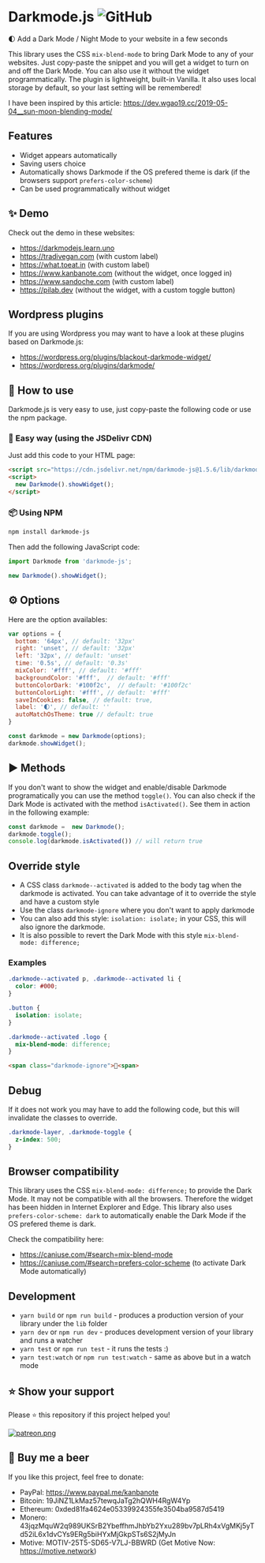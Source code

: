 # Darkmode.js ![GitHub](https://img.shields.io/github/license/mashape/apistatus.svg)

🌓 Add a Dark Mode / Night Mode to your website in a few seconds

This library uses the CSS `mix-blend-mode` to bring Dark Mode to any of your websites.
Just copy-paste the snippet and you will get a widget to turn on and off the Dark Mode. You can also use it without the widget programmatically. The plugin is lightweight, built-in Vanilla.
It also uses local storage by default, so your last setting will be remembered!

I have been inspired by this article: https://dev.wgao19.cc/2019-05-04__sun-moon-blending-mode/

## Features
- Widget appears automatically
- Saving users choice
- Automatically shows Darkmode if the OS prefered theme is dark (if the browsers support `prefers-color-scheme`)
- Can be used programmatically without widget

## ✨ Demo
Check out the demo in these websites: 
- https://darkmodejs.learn.uno
- https://tradivegan.com (with custom label)
- https://what.toeat.in (with custom label)
- https://www.kanbanote.com (without the widget, once logged in)
- https://www.sandoche.com (with custom label)
- https://pilab.dev (without the widget, with a custom toggle button)

## Wordpress plugins
If you are using Wordpress you may want to have a look at these plugins based on Darkmode.js:
- https://wordpress.org/plugins/blackout-darkmode-widget/
- https://wordpress.org/plugins/darkmode/

## 📖 How to use
Darkmode.js is very easy to use, just copy-paste the following code or use the npm package.

### 🚀 Easy way (using the JSDelivr CDN)
Just add this code to your HTML page:
```html
<script src="https://cdn.jsdelivr.net/npm/darkmode-js@1.5.6/lib/darkmode-js.min.js"></script>
<script>
  new Darkmode().showWidget();
</script>
```

### 📦 Using NPM
```sh
npm install darkmode-js
```

Then add the following JavaScript code:
```javascript
import Darkmode from 'darkmode-js';

new Darkmode().showWidget();
```

## ⚙️ Options
Here are the option availables:
```javascript
var options = {
  bottom: '64px', // default: '32px'
  right: 'unset', // default: '32px'
  left: '32px', // default: 'unset'
  time: '0.5s', // default: '0.3s'
  mixColor: '#fff', // default: '#fff'
  backgroundColor: '#fff',  // default: '#fff'
  buttonColorDark: '#100f2c',  // default: '#100f2c'
  buttonColorLight: '#fff', // default: '#fff'
  saveInCookies: false, // default: true,
  label: '🌓', // default: ''
  autoMatchOsTheme: true // default: true
}

const darkmode = new Darkmode(options);
darkmode.showWidget();
```

## ▶️ Methods
If you don't want to show the widget and enable/disable Darkmode programatically you can use the method `toggle()`. You can also check if the Dark Mode is activated with the method `isActivated()`. See them in action in the following example:
```javascript
const darkmode =  new Darkmode();
darkmode.toggle();
console.log(darkmode.isActivated()) // will return true
```

## Override style
* A CSS class `darkmode--activated` is added to the body tag when the darkmode is activated. You can take advantage of it to override the style and have a custom style
* Use the class `darkmode-ignore` where you don't want to apply darkmode
* You can also add this style: `isolation: isolate;` in your CSS, this will also ignore the darkmode.
* It is also possible to revert the Dark Mode with this style `mix-blend-mode: difference;`

### Examples
```css
.darkmode--activated p, .darkmode--activated li {
  color: #000;
}

.button {
  isolation: isolate;
}

.darkmode--activated .logo {
  mix-blend-mode: difference;
}
```
```html
<span class="darkmode-ignore">😬<span>
```

## Debug
If it does not work you may have to add the following code, but this will invalidate the classes to override.
```css
.darkmode-layer, .darkmode-toggle {
  z-index: 500;
}
```

## Browser compatibility
This library uses the CSS `mix-blend-mode: difference;` to provide the Dark Mode.
It may not be compatible with all the browsers. Therefore the widget has been hidden in Internet Explorer and Edge.
This library also uses `prefers-color-scheme: dark` to automatically enable the Dark Mode if the OS prefered theme is dark.

Check the compatibility here: 
- https://caniuse.com/#search=mix-blend-mode
- https://caniuse.com/#search=prefers-color-scheme (to activate Dark Mode automatically)

## Development
* `yarn build` or `npm run build` - produces a production version of your library under the `lib` folder
* `yarn dev` or `npm run dev` - produces development version of your library and runs a watcher
* `yarn test` or `npm run test` - it runs the tests :)
* `yarn test:watch` or `npm run test:watch` - same as above but in a watch mode

## ⭐️ Show your support
Please ⭐️ this repository if this project helped you!

<a href="https://www.patreon.com/sandoche">[![patreon.png](https://c5.patreon.com/external/logo/become_a_patron_button.png)](https://www.patreon.com/sandoche)</a>

## 🍺 Buy me a beer 
If you like this project, feel free to donate:
* PayPal: https://www.paypal.me/kanbanote
* Bitcoin: 19JiNZ1LkMaz57tewqJaTg2hQWH4RgW4Yp
* Ethereum: 0xded81fa4624e05339924355fe3504ba9587d5419
* Monero: 43jqzMquW2q989UKSrB2YbeffhmJhbYb2Yxu289bv7pLRh4xVgMKj5yTd52iL6x1dvCYs9ERg5biHYxMjGkpSTs6S2jMyJn
* Motive: MOTIV-25T5-SD65-V7LJ-BBWRD (Get Motive Now: https://motive.network)
